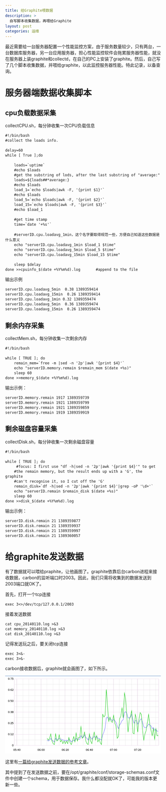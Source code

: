 ```yaml
---
title: 给Graphite喂数据
description: >
  自写脚本收集数据，再喂给Graphite
layout: post
categories: 运维
---
```


最近需要给一台服务器配置一个性能监控方案，由于服务数量较少，只有两台，一台数据库服务器，另一台应用服务器，担心性能监控软件会拖累服务器性能，就没在服务器上装graphite和collectd，在自己的PC上安装了graphite。然后，自己写了几个脚本收集数据，并喂给graphite，以此监控服务器性能。特此记录，以备查询。


服务器端数据收集脚本
================

cpu负载数据采集
---

collectCPU.sh，每分钟收集一次CPU负载信息

```
#!/bin/bash
#collect the loads info.

delay=60
while [ True ];do

	loads=`uptime`
	#echo $loads
	#get the substring of lods, after the last substring of "average:"
	loads=${loads##*average:}
	#echo $loads
	load_1=`echo $loads|awk -F, '{print $1}'`
	#echo $loads
	load_5=`echo $loads|awk -F, '{print $2}'`
	load_15=`echo $loads|awk -F, '{print $3}'`
	#echo $load_1

    #get time stamp
	time=`date '+%s'`
    
    #serverID.cpu.loadavg_1min，这个名字要取得规范一些，方便自己知道这些数据是什么意义
	echo "serverID.cpu.loadavg_1min $load_1 $time"         
	echo "serverID.cpu.loadavg_5min $load_5 $time"
	echo "serverID.cpu.loadavg_15min $load_15 $time"

	sleep $delay
done >>cpuinfo_$(date +%Y%m%d).log       #append to the file
```

输出示例

```
serverID.cpu.loadavg_5min  0.38 1389359414
serverID.cpu.loadavg_15min  0.26 1389359414
serverID.cpu.loadavg_1min 0.32 1389359474
serverID.cpu.loadavg_5min  0.36 1389359474
serverID.cpu.loadavg_15min  0.26 1389359474
```

剩余内存采集
---

collectMem.sh，每分钟收集一次剩余内存

```
#!/bin/bash

while [ TRUE ]; do
	remain_mem=`free -m |sed -n '2p'|awk '{print $4}'`
	echo "serverID.memory.remain $remain_mem $(date +%s)"
	sleep 60
done >>memory_$(date +%Y%m%d).log

```

输出示例：

```
serverID.memory.remain 1917 1389359739
serverID.memory.remain 1921 1389359799
serverID.memory.remain 1921 1389359859
serverID.memory.remain 1919 1389359919
```

剩余磁盘容量采集
---

collectDisk.sh，每分钟收集一次剩余磁盘容量

```
#!/bin/bash

while [ TRUE ]; do
     #focus: I first use "df -h|sed -n '2p'|awk '{print $4}'" to get
    #the remain memory, but the result ends up with a 'G', the graphite
    #can't recognise it, so I cut off the 'G'
	remain_disk=`df -h|sed -n '2p'|awk '{print $4}'|grep -oP '\d+'`
	echo "serverID.remain $remain_disk $(date +%s)"
	sleep 60
done >>disk_$(date +%Y%m%d).log
```
输出示例：

```
serverID.disk.remain 21 1389359877
serverID.disk.remain 21 1389359937
serverID.disk.remain 21 1389359997
serverID.disk.remain 21 1389360057
```

给graphite发送数据
===

有了数据就可以喂给praphite，让他画图了。graphite依靠后台carbon进程来接收数据，carbon的监听端口时2003。因此，我们只需将收集到的数据发送到2003端口就OK了。

首先，打开一个tcp连接

```
exec 3<>/dev/tcp/127.0.0.1/2003
```

接着发送数据

```
cat cpu_20140110.log >&3
cat memory_20140110.log >&3
cat disk_20140110.log >&3
```

记得发送玩之后，要关闭tcp连接

```
exec 3<&-
exec 3>&-
```

carbon接收数据后，graphite就会画图了，如下所示。

![enter image description here][1]

这里有[一篇给graphite发送数据的参考文章][2]。

其中提到了在发送数据之前，要在/opt/graphite/conf/storage-schemas.conf文件中创建一个schema，用于数据保存。我什么都没配就OK了，可能我的版本更新一些。


  [1]: https://github.com/chyun/Blog/blob/gh-pages/images/20140110_cpuinfo.png?raw=true
  [2]: http://graphite.wikidot.com/getting-your-data-into-graphite
